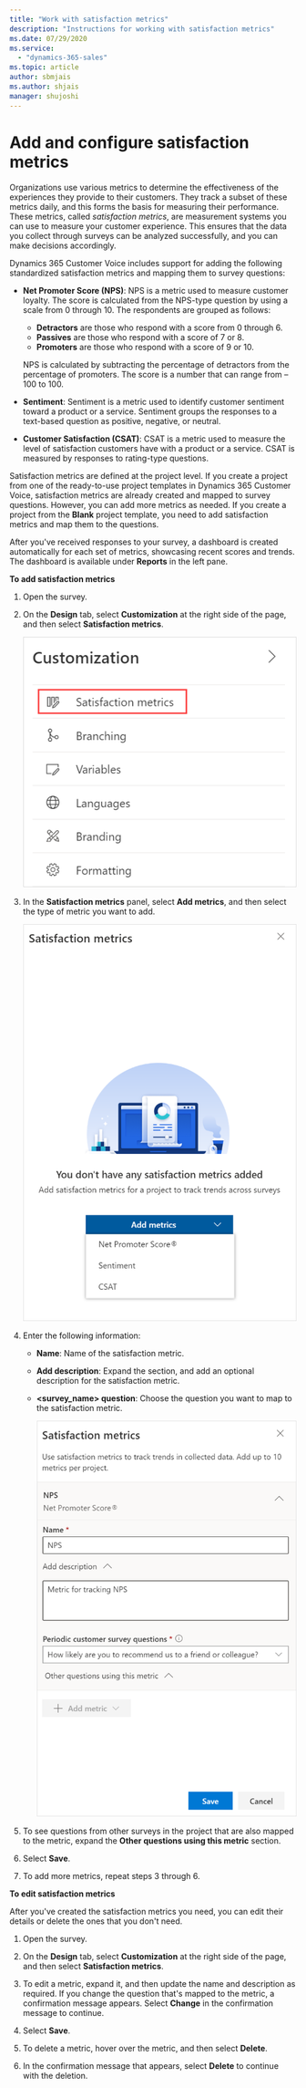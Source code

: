 ```yaml
---
title: "Work with satisfaction metrics"
description: "Instructions for working with satisfaction metrics"
ms.date: 07/29/2020
ms.service:
  - "dynamics-365-sales"
ms.topic: article
author: sbmjais
ms.author: shjais
manager: shujoshi
---
```


# Add and configure satisfaction metrics

Organizations use various metrics to determine the effectiveness of the experiences they provide to their customers. They track a subset of these metrics daily, and this forms the basis for measuring their performance. These metrics, called *satisfaction metrics*, are measurement systems you can use to measure your customer experience. This ensures that the data you collect through surveys can be analyzed successfully, and you can make decisions accordingly.

Dynamics 365 Customer Voice includes support for adding the following standardized satisfaction metrics and mapping them to survey questions:

- **Net Promoter Score (NPS)**: NPS is a metric used to measure customer loyalty. The score is calculated from the NPS-type question by using a scale from 0 through 10. The respondents are grouped as follows:
  - **Detractors** are those who respond with a score from 0 through 6.
  - **Passives** are those who respond with a score of 7 or 8.
  - **Promoters** are those who respond with a score of 9 or 10.

  NPS is calculated by subtracting the percentage of detractors from the percentage of promoters. The score is a number that can range from &ndash;100 to 100.

- **Sentiment**: Sentiment is a metric used to identify customer sentiment toward a product or a service. Sentiment groups the responses to a text-based question as positive, negative, or neutral.

- **Customer Satisfaction (CSAT)**: CSAT is a metric used to measure the level of satisfaction customers have with a product or a service. CSAT is measured by responses to rating-type questions.  

Satisfaction metrics are defined at the project level. If you create a project from one of the ready-to-use project templates in Dynamics 365 Customer Voice, satisfaction metrics are already created and mapped to survey questions. However, you can add more metrics as needed. If you create a project from the **Blank** project template, you need to add satisfaction metrics and map them to the questions.

After you've received responses to your survey, a dashboard is created automatically for each set of metrics, showcasing recent scores and trends. The dashboard is available under **Reports** in the left pane.

**To add satisfaction metrics**

1. Open the survey.

2. On the **Design** tab, select **Customization** at the right side of the page, and then select **Satisfaction metrics**.

    ![Satisfaction metrics menu item](media/satisfaction-metrics-button.png "Satisfaction metrics menu item")

3. In the **Satisfaction metrics** panel, select **Add metrics**, and then select the type of metric you want to add.

    ![Add satisfaction metrics](media/add-metrics.png "Add satisfaction metrics")

4. Enter the following information:

    - **Name**: Name of the satisfaction metric.

    - **Add description**: Expand the section, and add an optional description for the satisfaction metric.

    - **<survey_name> question**: Choose the question you want to map to the satisfaction metric.

      ![Add satisfaction metrics details](media/metric-fields.png "Add satisfaction metrics details")

5. To see questions from other surveys in the project that are also<!--Edit okay? I wasn't sure what this meant.--> mapped to the metric, expand the **Other questions using this metric** section.

6. Select **Save**.

7. To add more metrics, repeat steps 3 through 6.

**To edit satisfaction metrics**

After you've created the satisfaction metrics you need, you can edit their details or delete the ones that you don't need.

1. Open the survey.

2. On the **Design** tab, select **Customization** at the right side of the page, and then select **Satisfaction metrics**.

3. To edit a metric, expand it, and then update the name and description as required. If you change the question that's mapped to the metric, a confirmation message appears. Select **Change** in the confirmation message to continue.

4. Select **Save**.

5. To delete a metric, hover over the metric, and then select **Delete**.

6. In the confirmation message that appears, select **Delete** to continue with the deletion.
